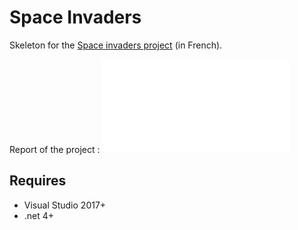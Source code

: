 # Space Invaders

Skeleton for the [Space invaders project](https://perso.esiee.fr/~perretb/I3FM/POO1/projet/) (in French).

Report of the project : ![Report](Rapport%20Space%20Invaders%20Michel%20CHEN%20_%20Valeria%20ASMAT.pdf)

## Requires 

- Visual Studio 2017+
- .net 4+
